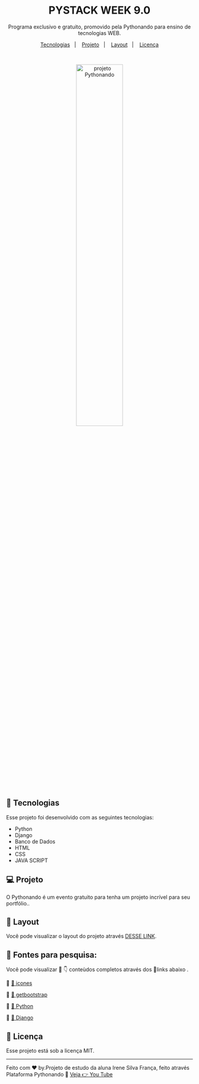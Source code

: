 <h1 align="center"> PYSTACK WEEK 9.0 </h1>

<p align="center">
Programa exclusivo e gratuito, promovido pela Pythonando para ensino de tecnologias WEB.
</p>

<p align="center">
  <a href="#-tecnologias">Tecnologias</a>&nbsp;&nbsp;&nbsp;|&nbsp;&nbsp;&nbsp;
  <a href="#-projeto">Projeto</a>&nbsp;&nbsp;&nbsp;|&nbsp;&nbsp;&nbsp;
  <a href="#-layout">Layout</a>&nbsp;&nbsp;&nbsp;|&nbsp;&nbsp;&nbsp;
  <a href="#memo-licença">Licença</a>
</p>



<br>

<p align="center">
  <img alt="projeto Pythonando" src="https://techhubsolutions.in/wp-content/uploads/2020/05/django.jpg"width="50%"
</p>


## 🚀 Tecnologias

Esse projeto foi desenvolvido com as seguintes tecnologias:

- Python
- Django
- Banco de Dados
- HTML
- CSS
- JAVA SCRIPT

## 💻 Projeto

O Pythonando é um evento gratuito para tenha um projeto incrível para seu portfólio..

## 🔖 Layout

Você pode visualizar o layout do projeto através [DESSE LINK](https://pythonando.com.br/psw/inscricao/psw9.0).

## 🔎 Fontes para pesquisa:  

Você pode visualizar 👀 👇 conteùdos completos através dos 🔗links abaixo .

🎥 [👀 icones](https://boxicons.com/)

🎥 [👀 getbootstrap](https://getbootstrap.com/docs/4.0/components/alerts/)

🎥 [👀 Python](https://docs.python.org/pt-br/3/tutorial/index.html)

🎥 [👀 Django](https://developer.mozilla.org/pt-BR/docs/Learn/Server-side/Django)

## :memo: Licença

Esse projeto está sob a licença MIT.

---

Feito com ♥ by.Projeto de estudo da aluna Irene Silva França, feito através Plataforma Pythonando :wave: [Veja 👉 You Tube ](https://www.youtube.com/@pythonando)

